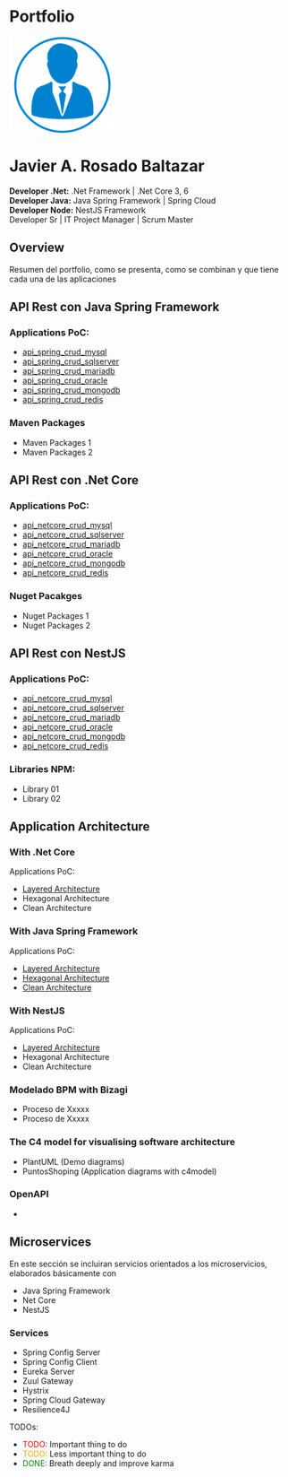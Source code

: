 # Portfolio
![Photo](images/photo-short.png)

<h1>Javier A. Rosado Baltazar</h1>  

**Developer .Net:** .Net Framework | .Net Core 3, 6  
**Developer Java:** Java Spring Framework | Spring Cloud  
**Developer Node:** NestJS Framework  
Developer Sr | IT Project Manager | Scrum Master  

## Overview
Resumen del portfolio, como se presenta, como se combinan y que tiene cada una de las aplicaciones


## API Rest con Java Spring Framework
### Applications PoC:
+ [api_spring_crud_mysql](https://github.com/jrosadob-portfolio/api_spring_crud_mysql.git "Repository")
+ [api_spring_crud_sqlserver](https://github.com/jrosadob/jrosadob.github.io/blob/main/README.md "Repository")
+ [api_spring_crud_mariadb](https://ejemplo.com/ "Repository")
+ [api_spring_crud_oracle](https://ejemplo.com/ "Repository")
+ [api_spring_crud_mongodb](https://ejemplo.com/ "Repository")
+ [api_spring_crud_redis  ](https://ejemplo.com/ "Repository")

### Maven Packages
+ Maven Packages 1
+ Maven Packages 2

## API Rest con .Net Core
### Applications PoC:
+ [api_netcore_crud_mysql](https://ejemplo.com/ "Repository")
+ [api_netcore_crud_sqlserver](https://ejemplo.com/ "Repository")
+ [api_netcore_crud_mariadb](https://ejemplo.com/ "Repository")
+ [api_netcore_crud_oracle](https://ejemplo.com/ "Repository")
+ [api_netcore_crud_mongodb](https://ejemplo.com/ "Repository")
+ [api_netcore_crud_redis](https://ejemplo.com/ "Repository")

### Nuget Pacakges
+ Nuget Packages 1
+ Nuget Packages 2

## API Rest con NestJS
### Applications PoC:
+ [api_netcore_crud_mysql](https://ejemplo.com/ "Repository")
+ [api_netcore_crud_sqlserver](https://ejemplo.com/ "Repository")
+ [api_netcore_crud_mariadb](https://ejemplo.com/ "Repository")
+ [api_netcore_crud_oracle](https://ejemplo.com/ "Repository")
+ [api_netcore_crud_mongodb](https://ejemplo.com/ "Repository")
+ [api_netcore_crud_redis](https://ejemplo.com/ "Repository")

### Libraries NPM:
+ Library 01
+ Library 02

## Application Architecture
### With .Net Core
Applications PoC:
+ [Layered Architecture](https://ejemplo.com/ "Repository")
+ Hexagonal Architecture
+ Clean Architecture

### With Java Spring Framework
Applications PoC:
+ [Layered Architecture](https://ejemplo.com/ "Repository")
+ [Hexagonal Architecture](https://ejemplo.com/ "Repository")
+ [Clean Architecture](https://ejemplo.com/ "Repository")

### With NestJS 
Applications PoC:
+ [Layered Architecture](https://ejemplo.com/ "Repository")
+ Hexagonal Architecture
+ Clean Architecture

### Modelado BPM with Bizagi
+ Proceso de Xxxxx
+ Proceso de Xxxxx

### The C4 model for visualising software architecture
+ PlantUML (Demo diagrams)
+ PuntosShoping (Application diagrams with c4model)

### OpenAPI
+ 

## Microservices
En este sección se incluiran servicios orientados a los microservicios, elaborados básicamente con
+ Java Spring Framework
+ Net Core
+ NestJS  

### Services
+ Spring Config Server
+ Spring Config Client
+ Eureka Server
+ Zuul Gateway
+ Hystrix
+ Spring Cloud Gateway
+ Resilience4J

TODOs:
- <r>TODO:</r> Important thing to do
- <o>TODO:</o> Less important thing to do
- <g>DONE:</g> Breath deeply and improve karma

<style>
r { color: Red }
o { color: Orange }
g { color: Green }
</style>